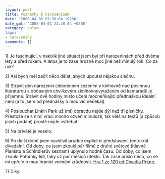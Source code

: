 ```yaml
---
layout: post
title: Poznámky k narozeninám
date: '2008-04-03 01:38:04 +0200'
date_gmt: '2008-04-02 23:38:04 +0200'
category: kolem
tags:
- narozeniny
comments: []
---
```

<p>1) Je fascinující, v nakolik jiné situaci jsem byl při narozeninách před dvěma lety a před rokem. A letos je to zase hrozně moc jiné než minulý rok. Co za rok?</p>
<p>2) Asi bych měl začít něco dělat, abych upoutal nějakou slečnu.</p>
<p>3) Strávit den narozenin celodenním sezením v knihovně nad povinnou literaturou s občasným chvilkovým zknihovnyvytažením od kamarádů je příjemné. Strávit dvě hodiny místo učení mocneříkající přednáškou ideální není (a to jsem od přednášky o moc víc nečekal).</p>
<p>4) Poslouchat Linkin Park už (mi) opravdu nejde dýl než tři písničky. Přestože se s nimi vrací mnoho ozvěn minulosti, tak většina textů (a způsob jejich podání) prostě nejde vstřebat.</p>
<p>5) Na privátě je veselo.</p>
<p>6) Po delší době jsem navštívil prudce explicitní představení, tentokrát divadelní. Od doby, co jsem zkoukl pár filmů z druhé světové (hlavně Pianistu a Schindlerův seznam) uplynulo hodně času. Od doby, co jsem zkoukl Potomky lidí, taky už pár měsíců uteklo. Tak zase přišlo něco, co se mi opřelo o mou hranici vnímání zrůdnosti. <a href="http://www.prkno.net/1ze120.php">Hra 1 ze 120 od Divadla Prkno.</a></p>
<p>7) Díky.</p>
